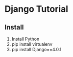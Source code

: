 # Django Tutorial
## Install 

1. Install Python
2. pip install virtualenv 
3. pip install Django==4.0.1